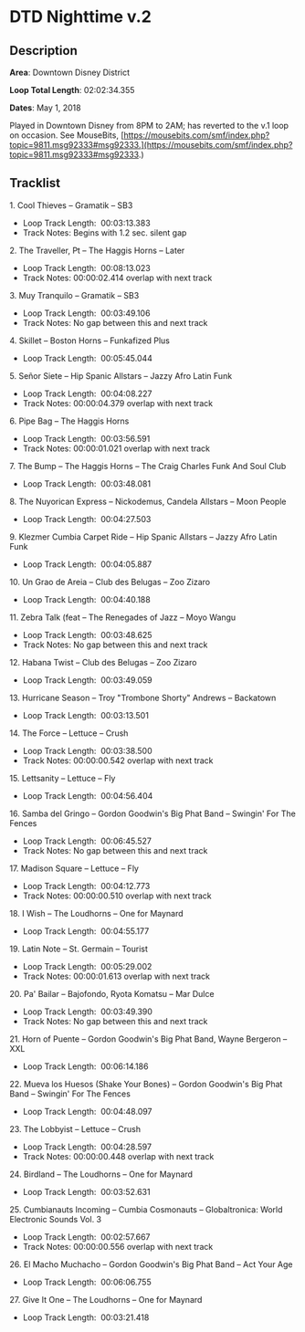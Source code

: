 # DTD Nighttime v.2

## Description

**Area**: Downtown Disney District

**Loop Total Length**: 02:02:34.355

**Dates**: May 1, 2018

Played in Downtown Disney from 8PM to 2AM; has reverted to the v.1 loop on occasion. See MouseBits, [https://mousebits.com/smf/index.php?topic=9811.msg92333#msg92333.](https://mousebits.com/smf/index.php?topic=9811.msg92333#msg92333.)

## Tracklist

1\. Cool Thieves – Gramatik – SB3 

- Loop Track Length:  00:03:13.383
- Track Notes: Begins with 1.2 sec. silent gap

2\. The Traveller, Pt – The Haggis Horns – Later 

- Loop Track Length:  00:08:13.023
- Track Notes: 00:00:02.414 overlap with next track

3\. Muy Tranquilo – Gramatik – SB3 

- Loop Track Length:  00:03:49.106
- Track Notes: No gap between this and next track

4\. Skillet – Boston Horns – Funkafized Plus 

- Loop Track Length:  00:05:45.044

5\. Señor Siete – Hip Spanic Allstars – Jazzy Afro Latin Funk 

- Loop Track Length:  00:04:08.227
- Track Notes: 00:00:04.379 overlap with next track

6\. Pipe Bag – The Haggis Horns

- Loop Track Length:  00:03:56.591
- Track Notes: 00:00:01.021 overlap with next track

7\. The Bump – The Haggis Horns – The Craig Charles Funk And Soul Club 

- Loop Track Length:  00:03:48.081

8\. The Nuyorican Express – Nickodemus, Candela Allstars – Moon People 

- Loop Track Length:  00:04:27.503

9\. Klezmer Cumbia Carpet Ride – Hip Spanic Allstars – Jazzy Afro Latin Funk 

- Loop Track Length:  00:04:05.887

10\. Un Grao de Areia – Club des Belugas – Zoo Zizaro 

- Loop Track Length:  00:04:40.188

11\. Zebra Talk (feat – The Renegades of Jazz – Moyo Wangu 

- Loop Track Length:  00:03:48.625
- Track Notes: No gap between this and next track

12\. Habana Twist – Club des Belugas – Zoo Zizaro 

- Loop Track Length:  00:03:49.059

13\. Hurricane Season – Troy "Trombone Shorty" Andrews – Backatown 

- Loop Track Length:  00:03:13.501

14\. The Force – Lettuce – Crush 

- Loop Track Length:  00:03:38.500
- Track Notes: 00:00:00.542 overlap with next track

15\. Lettsanity – Lettuce – Fly 

- Loop Track Length:  00:04:56.404

16\. Samba del Gringo – Gordon Goodwin's Big Phat Band – Swingin' For The Fences 

- Loop Track Length:  00:06:45.527
- Track Notes: No gap between this and next track

17\. Madison Square – Lettuce – Fly 

- Loop Track Length:  00:04:12.773
- Track Notes: 00:00:00.510 overlap with next track

18\. I Wish – The Loudhorns – One for Maynard 

- Loop Track Length:  00:04:55.177

19\. Latin Note – St. Germain – Tourist 

- Loop Track Length:  00:05:29.002
- Track Notes: 00:00:01.613 overlap with next track

20\. Pa' Bailar – Bajofondo, Ryota Komatsu – Mar Dulce 

- Loop Track Length:  00:03:49.390
- Track Notes: No gap between this and next track

21\. Horn of Puente – Gordon Goodwin's Big Phat Band, Wayne Bergeron – XXL 

- Loop Track Length:  00:06:14.186

22\. Mueva los Huesos (Shake Your Bones) – Gordon Goodwin's Big Phat Band – Swingin' For The Fences 

- Loop Track Length:  00:04:48.097

23\. The Lobbyist – Lettuce – Crush 

- Loop Track Length:  00:04:28.597
- Track Notes: 00:00:00.448 overlap with next track

24\. Birdland – The Loudhorns – One for Maynard 

- Loop Track Length:  00:03:52.631

25\. Cumbianauts Incoming – Cumbia Cosmonauts – Globaltronica: World Electronic Sounds Vol. 3 

- Loop Track Length:  00:02:57.667
- Track Notes: 00:00:00.556 overlap with next track

26\. El Macho Muchacho – Gordon Goodwin's Big Phat Band – Act Your Age 

- Loop Track Length:  00:06:06.755

27\. Give It One – The Loudhorns – One for Maynard 

- Loop Track Length:  00:03:21.418
